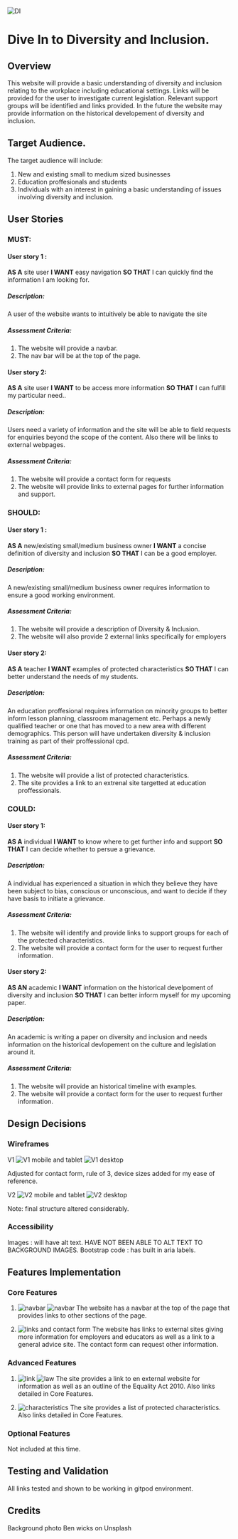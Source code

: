 ![DI](assets/images/logo-color-crop.png)

# Dive In to Diversity and Inclusion.

## Overview
This website will provide a basic understanding of diversity and inclusion relating to the workplace including educational settings. Links will be provided for the user to investigate current legislation. Relevant support groups will be identified and links provided. In the future the website may provide information on the historical developement of diversity and inclusion.

## Target Audience.


The target audience will include:

1. New and existing small to medium sized businesses
2. Education proffesionals and students
3. Individuals with an interest in gaining a basic understanding of issues involving diversity and inclusion.


## User Stories

### MUST:

#### User story 1 : 
**AS A** site user **I WANT** easy navigation **SO THAT** I can quickly find the information I am looking for.
##### Description:
A user of the website wants to intuitively be  able to navigate the site
##### Assessment Criteria:
1. The website will provide a navbar.
2. The nav bar will be at the top of the page.

#### User story 2: 
**AS A** site user **I WANT** to be access more information **SO THAT** I can fulfill my particular need..
##### Description:
Users need a variety of information and the site will be able to field requests for enquiries beyond the scope of the content. Also there will be links to external webpages.
##### Assessment Criteria:
1. The website will provide a contact form for requests
2. The website will provide links to external pages for further information and support.


### SHOULD:

#### User story 1 : 
**AS A** new/existing small/medium business owner **I WANT** a concise definition of diversity and inclusion **SO THAT** I can be a good employer.
##### Description:
A new/existing small/medium business owner requires information to ensure a good working environment. 
##### Assessment Criteria:
1. The website will provide a description of Diversity & Inclusion.
2. The website will also provide 2 external links specifically for employers


#### User story 2: 
**AS A** teacher **I WANT** examples of protected characteristics **SO THAT** I can better understand the needs of my students.
##### Description:
An education proffesional requires information on minority groups to better inform lesson planning, classroom management etc. Perhaps a newly qualified teacher or one that has moved to a new area with different demographics. This person will have undertaken diversity & inclusion training as part of their proffessional cpd.
##### Assessment Criteria:
1. The website will provide a list of protected characteristics.
2. The site provides a link to an extrenal site targetted at education proffessionals.


### COULD:

#### User story 1: 
**AS A** individual **I WANT** to know where to get further info and support **SO THAT** I can decide whether to persue a grievance.
##### Description:
A individual has experienced a situation in which they believe they have been subject to bias, conscious or unconscious, and want to decide if they have basis to initiate a grievance.
##### Assessment Criteria:
1. The website will identify and provide links to support groups for each of the protected characteristics.
2. The website will provide a contact form for the user to request further information.

#### User story 2: 
**AS AN** academic **I WANT** information on the historical develpoment of diversity and inclusion **SO THAT** I can better inform myself for my upcoming paper.
##### Description:
An academic is writing a paper on diversity and inclusion and needs information on the historical devlopement on the culture and legislation around it. 
##### Assessment Criteria:
1. The website will provide an historical timeline with examples.
2. The website will provide a contact form for the user to request further information.


## Design Decisions

### Wireframes
V1 ![V1 mobile and tablet](assets/images/V1%20mobile%20and%20tablet.jpg)
![V1 desktop](assets/images/V1%20desktop.jpg)

Adjusted for contact form, rule of 3, device sizes added for my ease of reference.

V2 ![V2 mobile and tablet](assets/images/V2%20mobile%20and%20tablet.jpg)
![V2 desktop](assets/images/V2%20desktop.jpg)

Note: final structure altered considerably.

### Accessibility

Images : will have alt text. HAVE NOT BEEN ABLE TO ALT TEXT TO BACKGROUND IMAGES.
Bootstrap code : has built in aria labels.

## Features Implementation
### Core Features

1. ![navbar](assets/images/navbar-mobile.JPG)
![navbar](assets/images/nav-bar-desktop.JPG)
The website has a navbar at the top of the page that provides links to other sections of the page.

2. ![links and contact form](assets/images/links-form.JPG)
The website has links to external sites giving more information for employers and educators as well as a link to a general advice site. The contact form can request other information.


### Advanced Features

1. ![link](assets/images/link.JPG)
![law](assets/images/law.JPG)
The site provides a link to en external website for information as well as an outline of the Equality Act 2010. Also links detailed in Core Features.

2. ![characteristics](assets/images/characteristics.JPG)
The site provides a list of protected characteristics. Also links detailed in Core Features.

### Optional Features

Not included at this time.

## Testing and Validation

All links tested and shown to be working in gitpod environment.



## Credits
Background photo Ben wicks on Unsplash